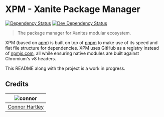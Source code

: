 # XPM - Xanite Package Manager
[![Dependency Status](https://david-dm.org/xanite/xpm/status.svg)](https://david-dm.org/xanite/xpm) [![Dev Dependency Status](https://david-dm.org/xanite/xpm/dev-status.svg)](https://david-dm.org/xanite/xpm?type=dev)

> The package manager for Xanites modular ecosystem.

XPM (based on [apm][apm]) is built on top of [pnpm][pnpm] to make use
of its speed and flat file structure for dependencies. XPM uses GitHub as
a registry instead of [npmjs.com][npm-website], all while ensuring native modules
are built against Chromium's v8 headers.

This README along with the project is a work in progress.

## Credits

| ![connor][connor-avatar] |
| :---: |
| [Connor Hartley][connor-link] |

  [connor-avatar]: https://avatars0.githubusercontent.com/u/12867785?v=3&s=125
  [connor-link]: https://github.com/connorhartley

  [apm]: https://github.com/atom/apm
  [npm]: https://github.com/npm/npm
  [pnpm]: https://github.com/rstacruz/pnpm
  [npm-website]: https://npmjs.com
